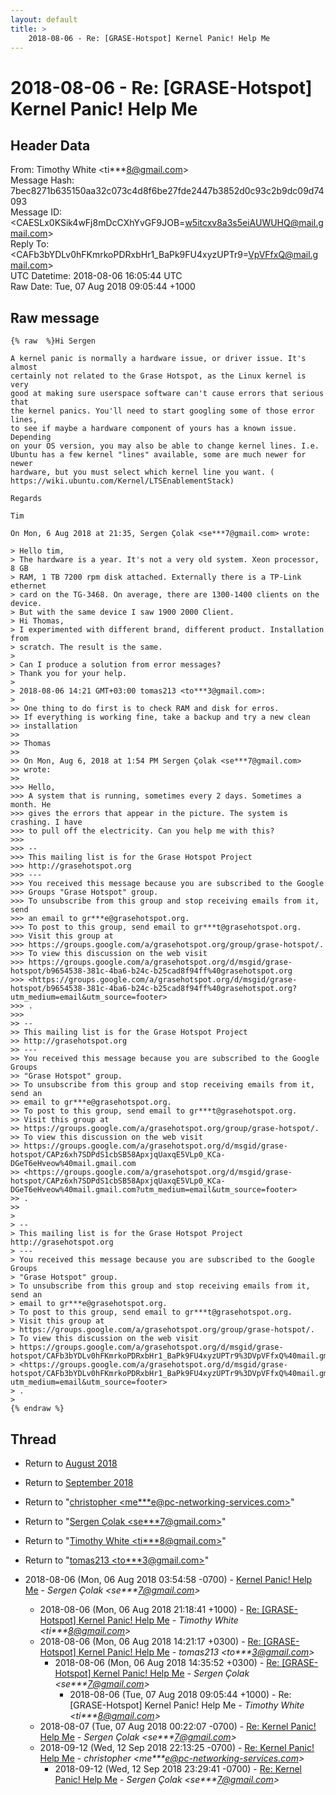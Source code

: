 ```yaml
---
layout: default
title: >
    2018-08-06 - Re: [GRASE-Hotspot] Kernel Panic! Help Me
---
```


# 2018-08-06 - Re: [GRASE-Hotspot] Kernel Panic! Help Me

## Header Data

From: Timothy White \<ti***8@gmail.com\><br>
Message Hash: 7bec8271b635150aa32c073c4d8f6be27fde2447b3852d0c93c2b9dc09d74093<br>
Message ID: \<CAESLx0KSik4wFj8mDcCXhYvGF9JOB=w5itcxv8a3s5eiAUWUHQ@mail.gmail.com\><br>
Reply To: \<CAFb3bYDLv0hFKmrkoPDRxbHr1_BaPk9FU4xyzUPTr9=VpVFfxQ@mail.gmail.com\><br>
UTC Datetime: 2018-08-06 16:05:44 UTC<br>
Raw Date: Tue, 07 Aug 2018 09:05:44 +1000<br>

## Raw message

```
{% raw  %}Hi Sergen

A kernel panic is normally a hardware issue, or driver issue. It's almost
certainly not related to the Grase Hotspot, as the Linux kernel is very
good at making sure userspace software can't cause errors that serious that
the kernel panics. You'll need to start googling some of those error lines,
to see if maybe a hardware component of yours has a known issue. Depending
on your OS version, you may also be able to change kernel lines. I.e.
Ubuntu has a few kernel "lines" available, some are much newer for newer
hardware, but you must select which kernel line you want. (
https://wiki.ubuntu.com/Kernel/LTSEnablementStack)

Regards

Tim

On Mon, 6 Aug 2018 at 21:35, Sergen Çolak <se***7@gmail.com> wrote:

> Hello tim,
> The hardware is a year. It's not a very old system. Xeon processor, 8 GB
> RAM, 1 TB 7200 rpm disk attached. Externally there is a TP-Link ethernet
> card on the TG-3468. On average, there are 1300-1400 clients on the device.
> But with the same device I saw 1900 2000 Client.
> Hi Thomas,
> I experimented with different brand, different product. Installation from
> scratch. The result is the same.
>
> Can I produce a solution from error messages?
> Thank you for your help.
>
> 2018-08-06 14:21 GMT+03:00 tomas213 <to***3@gmail.com>:
>
>> One thing to do first is to check RAM and disk for erros.
>> If everything is working fine, take a backup and try a new clean
>> installation
>>
>> Thomas
>>
>> On Mon, Aug 6, 2018 at 1:54 PM Sergen Çolak <se***7@gmail.com>
>> wrote:
>>
>>> Hello,
>>> A system that is running, sometimes every 2 days. Sometimes a month. He
>>> gives the errors that appear in the picture. The system is crashing. I have
>>> to pull off the electricity. Can you help me with this?
>>>
>>> --
>>> This mailing list is for the Grase Hotspot Project
>>> http://grasehotspot.org
>>> ---
>>> You received this message because you are subscribed to the Google
>>> Groups "Grase Hotspot" group.
>>> To unsubscribe from this group and stop receiving emails from it, send
>>> an email to gr***e@grasehotspot.org.
>>> To post to this group, send email to gr***t@grasehotspot.org.
>>> Visit this group at
>>> https://groups.google.com/a/grasehotspot.org/group/grase-hotspot/.
>>> To view this discussion on the web visit
>>> https://groups.google.com/a/grasehotspot.org/d/msgid/grase-hotspot/b9654538-381c-4ba6-b24c-b25cad8f94ff%40grasehotspot.org
>>> <https://groups.google.com/a/grasehotspot.org/d/msgid/grase-hotspot/b9654538-381c-4ba6-b24c-b25cad8f94ff%40grasehotspot.org?utm_medium=email&utm_source=footer>
>>> .
>>>
>> --
>> This mailing list is for the Grase Hotspot Project
>> http://grasehotspot.org
>> ---
>> You received this message because you are subscribed to the Google Groups
>> "Grase Hotspot" group.
>> To unsubscribe from this group and stop receiving emails from it, send an
>> email to gr***e@grasehotspot.org.
>> To post to this group, send email to gr***t@grasehotspot.org.
>> Visit this group at
>> https://groups.google.com/a/grasehotspot.org/group/grase-hotspot/.
>> To view this discussion on the web visit
>> https://groups.google.com/a/grasehotspot.org/d/msgid/grase-hotspot/CAPz6xh7SDPdS1cbSB58ApxjqUaxqE5VLp0_KCa-DGeT6eHveow%40mail.gmail.com
>> <https://groups.google.com/a/grasehotspot.org/d/msgid/grase-hotspot/CAPz6xh7SDPdS1cbSB58ApxjqUaxqE5VLp0_KCa-DGeT6eHveow%40mail.gmail.com?utm_medium=email&utm_source=footer>
>> .
>>
>
> --
> This mailing list is for the Grase Hotspot Project http://grasehotspot.org
> ---
> You received this message because you are subscribed to the Google Groups
> "Grase Hotspot" group.
> To unsubscribe from this group and stop receiving emails from it, send an
> email to gr***e@grasehotspot.org.
> To post to this group, send email to gr***t@grasehotspot.org.
> Visit this group at
> https://groups.google.com/a/grasehotspot.org/group/grase-hotspot/.
> To view this discussion on the web visit
> https://groups.google.com/a/grasehotspot.org/d/msgid/grase-hotspot/CAFb3bYDLv0hFKmrkoPDRxbHr1_BaPk9FU4xyzUPTr9%3DVpVFfxQ%40mail.gmail.com
> <https://groups.google.com/a/grasehotspot.org/d/msgid/grase-hotspot/CAFb3bYDLv0hFKmrkoPDRxbHr1_BaPk9FU4xyzUPTr9%3DVpVFfxQ%40mail.gmail.com?utm_medium=email&utm_source=footer>
> .
>
{% endraw %}
```

## Thread

+ Return to [August 2018](/archive/2018/08)
+ Return to [September 2018](/archive/2018/09)

+ Return to "[christopher <me***e<span>@</span>pc-networking-services.com>](/authors/me___e_at_pcnetworkingservices_com)"
+ Return to "[Sergen Çolak <se***7<span>@</span>gmail.com>](/authors/se___7_at_gmail_com)"
+ Return to "[Timothy White <ti***8<span>@</span>gmail.com>](/authors/ti___8_at_gmail_com)"
+ Return to "[tomas213 <to***3<span>@</span>gmail.com>](/authors/to___3_at_gmail_com)"

+ 2018-08-06 (Mon, 06 Aug 2018 03:54:58 -0700) - [Kernel Panic! Help Me](/archive/2018/08/9ce65192280dd2f7ff09715a65378f2145e56c42de77675ad9231646ef76f9ad) - _Sergen Çolak \<se***7@gmail.com\>_
  + 2018-08-06 (Mon, 06 Aug 2018 21:18:41 +1000) - [Re: [GRASE-Hotspot] Kernel Panic! Help Me](/archive/2018/08/f477bd5f6a5878cbb3a873a0f11e596e143afa536e47570071ec2ba37946546d) - _Timothy White \<ti***8@gmail.com\>_
  + 2018-08-06 (Mon, 06 Aug 2018 14:21:17 +0300) - [Re: [GRASE-Hotspot] Kernel Panic! Help Me](/archive/2018/08/e8a21edde00296c117db220174c631b540f63df5efec48c9d843bddae91ae9ea) - _tomas213 \<to***3@gmail.com\>_
    + 2018-08-06 (Mon, 06 Aug 2018 14:35:52 +0300) - [Re: [GRASE-Hotspot] Kernel Panic! Help Me](/archive/2018/08/32d5ffbc2d7547c649587947096eaeca594a713d59637cf7768e0717e59022d0) - _Sergen Çolak \<se***7@gmail.com\>_
      + 2018-08-06 (Tue, 07 Aug 2018 09:05:44 +1000) - Re: [GRASE-Hotspot] Kernel Panic! Help Me - _Timothy White \<ti***8@gmail.com\>_
  + 2018-08-07 (Tue, 07 Aug 2018 00:22:07 -0700) - [Re: Kernel Panic! Help Me](/archive/2018/08/6d639254f85555b9008c53ef917dec2d8d4ad65e2cd837722efde6f385657036) - _Sergen Çolak \<se***7@gmail.com\>_
  + 2018-09-12 (Wed, 12 Sep 2018 22:13:25 -0700) - [Re: Kernel Panic! Help Me](/archive/2018/09/109b69f29366f2c666ec593c3b43731aba5fc29403b29caa64721c5fdbd13cbf) - _christopher \<me***e@pc-networking-services.com\>_
    + 2018-09-12 (Wed, 12 Sep 2018 23:29:41 -0700) - [Re: Kernel Panic! Help Me](/archive/2018/09/a9cda56b665c379d3b087449e071f990e7d2ee1b9ed15130d66e1e8c4f54fdfd) - _Sergen Çolak \<se***7@gmail.com\>_

